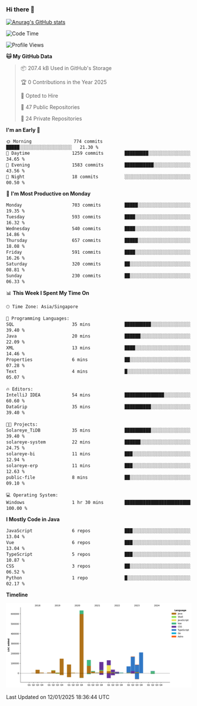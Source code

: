 ### Hi there 👋

[![Anurag's GitHub stats](https://github-readme-stats.vercel.app/api?username=xiumu2017&show_icons=true&theme=radical)](https://github.com/anuraghazra/github-readme-stats)

<!--
**xiumu2017/xiumu2017** is a ✨ _special_ ✨ repository because its `README.md` (this file) appears on your GitHub profile.

Here are some ideas to get you started:

- 🔭 I’m currently working on ...
- 🌱 I’m currently learning ...
- 👯 I’m looking to collaborate on ...
- 🤔 I’m looking for help with ...
- 💬 Ask me about ...
- 📫 How to reach me: ...
- 😄 Pronouns: ...
- ⚡ Fun fact: ...
-->

<!--START_SECTION:waka-->
![Code Time](http://img.shields.io/badge/Code%20Time-2%2C509%20hrs%2023%20mins-blue)

![Profile Views](http://img.shields.io/badge/Profile%20Views-0-blue)

**🐱 My GitHub Data** 

> 📦 207.4 kB Used in GitHub's Storage 
 > 
> 🏆 0 Contributions in the Year 2025
 > 
> 💼 Opted to Hire
 > 
> 📜 47 Public Repositories 
 > 
> 🔑 24 Private Repositories 
 > 
**I'm an Early 🐤** 

```text
🌞 Morning                774 commits         █████░░░░░░░░░░░░░░░░░░░░   21.30 % 
🌆 Daytime                1259 commits        █████████░░░░░░░░░░░░░░░░   34.65 % 
🌃 Evening                1583 commits        ███████████░░░░░░░░░░░░░░   43.56 % 
🌙 Night                  18 commits          ░░░░░░░░░░░░░░░░░░░░░░░░░   00.50 % 
```
📅 **I'm Most Productive on Monday** 

```text
Monday                   703 commits         █████░░░░░░░░░░░░░░░░░░░░   19.35 % 
Tuesday                  593 commits         ████░░░░░░░░░░░░░░░░░░░░░   16.32 % 
Wednesday                540 commits         ████░░░░░░░░░░░░░░░░░░░░░   14.86 % 
Thursday                 657 commits         █████░░░░░░░░░░░░░░░░░░░░   18.08 % 
Friday                   591 commits         ████░░░░░░░░░░░░░░░░░░░░░   16.26 % 
Saturday                 320 commits         ██░░░░░░░░░░░░░░░░░░░░░░░   08.81 % 
Sunday                   230 commits         ██░░░░░░░░░░░░░░░░░░░░░░░   06.33 % 
```


📊 **This Week I Spent My Time On** 

```text
🕑︎ Time Zone: Asia/Singapore

💬 Programming Languages: 
SQL                      35 mins             ██████████░░░░░░░░░░░░░░░   39.40 % 
Java                     20 mins             ██████░░░░░░░░░░░░░░░░░░░   22.09 % 
XML                      13 mins             ████░░░░░░░░░░░░░░░░░░░░░   14.46 % 
Properties               6 mins              ██░░░░░░░░░░░░░░░░░░░░░░░   07.28 % 
Text                     4 mins              █░░░░░░░░░░░░░░░░░░░░░░░░   05.07 % 

🔥 Editors: 
IntelliJ IDEA            54 mins             ███████████████░░░░░░░░░░   60.60 % 
DataGrip                 35 mins             ██████████░░░░░░░░░░░░░░░   39.40 % 

🐱‍💻 Projects: 
Solareye_TiDB            35 mins             ██████████░░░░░░░░░░░░░░░   39.40 % 
solareye-system          22 mins             ██████░░░░░░░░░░░░░░░░░░░   24.75 % 
solareye-bi              11 mins             ███░░░░░░░░░░░░░░░░░░░░░░   12.94 % 
solareye-erp             11 mins             ███░░░░░░░░░░░░░░░░░░░░░░   12.63 % 
public-file              8 mins              ██░░░░░░░░░░░░░░░░░░░░░░░   09.10 % 

💻 Operating System: 
Windows                  1 hr 30 mins        █████████████████████████   100.00 % 
```

**I Mostly Code in Java** 

```text
JavaScript               6 repos             ███░░░░░░░░░░░░░░░░░░░░░░   13.04 % 
Vue                      6 repos             ███░░░░░░░░░░░░░░░░░░░░░░   13.04 % 
TypeScript               5 repos             ███░░░░░░░░░░░░░░░░░░░░░░   10.87 % 
CSS                      3 repos             ██░░░░░░░░░░░░░░░░░░░░░░░   06.52 % 
Python                   1 repo              █░░░░░░░░░░░░░░░░░░░░░░░░   02.17 % 
```



**Timeline**

![Lines of Code chart](https://raw.githubusercontent.com/xiumu2017/xiumu2017/main/assets/bar_graph.png)


 Last Updated on 12/01/2025 18:36:44 UTC
<!--END_SECTION:waka-->
